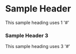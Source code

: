 # Sample Header

This sample heading uses 1 '#'

### Sample Header 3

This sample heading uses 3 '#'
